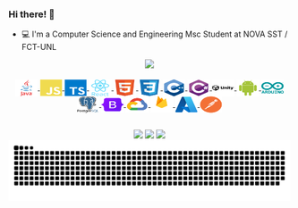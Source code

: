 ### Hi there! 👋

- 💻 I'm a Computer Science and Engineering Msc Student at NOVA SST / FCT-UNL

<div align="center">
  <a href="https://github.com/JoaoPalmaFCT">
  <img height="180em" src="https://github-readme-stats.vercel.app/api?username=JoaoPalmaFCT&show_icons=true&theme=tokyonight&include_all_commits=true&count_private=true"/>
    <div style="display: inline_block"><br>
      <img align="center" alt="JMP-Java" height="30" width="40" src="https://raw.githubusercontent.com/devicons/devicon/master/icons/java/java-original-wordmark.svg">
      <img align="center" alt="JMP-Js" height="30" width="40" src="https://raw.githubusercontent.com/devicons/devicon/master/icons/javascript/javascript-plain.svg">
      <img align="center" alt="JMP-Ts" height="30" width="40" src="https://raw.githubusercontent.com/devicons/devicon/master/icons/typescript/typescript-original.svg">
      <img align="center" alt="JMP-react" height="30" width="40" src="https://raw.githubusercontent.com/devicons/devicon/master/icons/react/react-original-wordmark.svg"> 
      <img align="center" alt="JMP-HTML" height="30" width="40" src="https://raw.githubusercontent.com/devicons/devicon/master/icons/html5/html5-original.svg">
      <img align="center" alt="JMP-CSS" height="30" width="40" src="https://raw.githubusercontent.com/devicons/devicon/master/icons/css3/css3-original.svg">
      <img align="center" alt="JMP-C" height="30" width="40" src="https://raw.githubusercontent.com/devicons/devicon/master/icons/cplusplus/cplusplus-original.svg">
      <img align="center" alt="JMP-Csharp" height="30" width="40" src="https://raw.githubusercontent.com/devicons/devicon/master/icons/csharp/csharp-original.svg">
      <img align="center" alt="JMP-unity" height="30" width="40" src="https://raw.githubusercontent.com/devicons/devicon/master/icons/unity/unity-original-wordmark.svg">
      <img align="center" alt="JMP-android" height="30" width="40" src="https://raw.githubusercontent.com/devicons/devicon/master/icons/android/android-original.svg">
      <img align="center" alt="JMP-arduino" height="30" width="40" src="https://raw.githubusercontent.com/devicons/devicon/master/icons/arduino/arduino-original-wordmark.svg">
      <img align="center" alt="JMP-postgre" height="30" width="40" src="https://raw.githubusercontent.com/devicons/devicon/master/icons/postgresql/postgresql-original-wordmark.svg">
      <img align="center" alt="JMP-boot" height="30" width="40" src="https://raw.githubusercontent.com/devicons/devicon/master/icons/bootstrap/bootstrap-original.svg">
      <img align="center" alt="JMP-gcloud" height="30" width="40" src="https://raw.githubusercontent.com/devicons/devicon/master/icons/googlecloud/googlecloud-original.svg">
      <img align="center" alt="JMP-firebase" height="30" width="40" src="https://raw.githubusercontent.com/devicons/devicon/master/icons/firebase/firebase-original-wordmark.svg">
      <img align="center" alt="JMP-azure" height="30" width="40" src="https://raw.githubusercontent.com/devicons/devicon/master/icons/azure/azure-original.svg">
      <img align="center" alt="JMP-postman" height="30" width="40" src="https://raw.githubusercontent.com/devicons/devicon/master/icons/postman/postman-original.svg">
    </div>  
</div>

  ##
<div align="center"> 
  <a href = "mailto:joao4palma@gmail.com"><img src="https://img.shields.io/badge/-Gmail-%23333?style=for-the-badge&logo=gmail&logoColor=white" target="_blank"></a>
  <a href="https://www.linkedin.com/in/joaomsspalma" target="_blank"><img src="https://img.shields.io/badge/-LinkedIn-%230077B5?style=for-the-badge&logo=linkedin&logoColor=white" target="_blank"></a> 
  <a href="https://joaopalma.pt" target="_blank"><img src="https://img.shields.io/badge/-Website-000?style=for-the-badge" target="_blank"></a> 
  
<picture>
  <source media="(prefers-color-scheme: dark)" srcset="github-snake-dark.svg" />
  <source media="(prefers-color-scheme: light)" srcset="github-snake.svg" />
  <img alt="github-snake" src="github-snake.svg" />
</picture>
 
</div>
